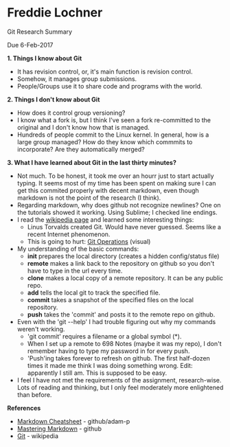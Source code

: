 # Freddie Lochner

Git Research Summary

Due 6-Feb-2017

**1. Things I know about Git**

* It has revision control, or, it's main function is revision control.  
* Somehow, it manages group submissions.  
* People/Groups use it to share code and programs with the world.

**2. Things I don't know about Git**

* How does it control group versioning?
* I know what a fork is, but I think I've seen a fork re-committed to the original and I don't know how that is managed.
* Hundreds of people commit to the Linux kernel.  In general, how is a large group managed?  How do they know which commmits to incorporate?  Are they automatically merged?

**3. What I have learned about Git in the last thirty minutes?**

* Not much.  To be honest, it took me over an hourr just to start actually typing.  It seems most of my time has been spent on making sure I can get this commited properly with decent markdown, even though markdown is not the point of the research (I think).  
* Regarding markdown, why does github not recognize newlines?  One on the tutorials showed it working.  Using Sublime; I checked line endings.
* I read the [wikipedia page](https://en.wikipedia.org/wiki/Git) and learned some interesting things:
  * Linus Torvalds created Git.  Would have never guessed.  Seems like a recent Internet phenomenon.
  * This is going to hurt: [Git Operations](https://en.wikipedia.org/wiki/Git#/media/File:Git_operations.svg) (visual)
* My understanding of the basic commands:
  * **init** prepares the local directory (creates a hidden config/status file)
  * **remote** makes a link back to the repository on github so you don't have to type in the url every time.
  * **clone** makes a local copy of a remote repository.  It can be any public repo.
  * **add** tells the local git to track the specified file.
  * **commit** takes a snapshot of the specified files on the local repository.
  * **push** takes the 'commit' and posts it to the remote repo on github.
* Even with the 'git --help' I had trouble figuring out why my commands weren't working.
  * 'git commit' requires a filename or a global symbol (*).
  * When I set up a remote to 698 Notes (maybe it was my repo), I don't remember having to type my password in for every push.
  * 'Push'ing takes forever to refresh on github.  The first half-dozen times it made me think I was doing something wrong.  Edit: apparently I still am.  This is supposed to be easy.
* I feel I have not met the requirements of the assignment, research-wise.  Lots of reading and thinking, but I only feel moderately more enlightened than before.  

**References**

- [Markdown Cheatsheet](https://github.com/adam-p/markdown-here/wiki/Markdown-Cheatsheet#lines) - github/adam-p
- [Mastering Markdown](https://guides.github.com/features/mastering-markdown/) - github
- [Git](https://en.wikipedia.org/wiki/Git) - wikipedia
